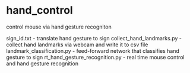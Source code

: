 # hand_control
 control mouse via hand gesture recogniton



sign_id.txt - translate hand gesture to sign
collect_hand_landmarks.py - collect hand landmarks via webcam and write it to csv file
landmark_classification.py - feed-forward network that classifies hand gesture to sign
rt_hand_gesture_recognition.py - real time mouse control and hand gesture recognition
